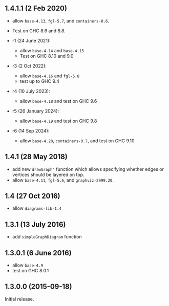 1.4.1.1 (2 Feb 2020)
--------------------

- allow `base-4.13`, `fgl-5.7`, and `containers-0.6`.
- Test on GHC 8.6 and 8.8.

- r1 (24 June 2021):
    - allow `base-4.14` and `base-4.15`
    - Test on GHC 8.10 and 9.0
- r3 (2 Oct 2022):
    - allow `base-4.16` and `fgl-5.8`
    - test up to GHC 9.4
- r4 (10 July 2023):
    - allow `base-4.18` and test on GHC 9.6
- r5 (26 January 2024):
    - allow `base-4.19` and test on GHC 9.8
- r6 (14 Sep 2024):
    - allow `base-4.20`, `containers-0.7`, and test on GHC 9.10

1.4.1 (28 May 2018)
-------------------

- add new `drawGraph'` function which allows specifying whether edges
  or vertices should be layered on top.
- allow `base-4.11`, `fgl-5.6`, and `graphviz-2999.20`.

1.4 (27 Oct 2016)
-----------------

- allow `diagrams-lib-1.4`

1.3.1 (13 July 2016)
--------------------

- add `simpleGraphDiagram` function

1.3.0.1 (6 June 2016)
---------------------

- allow `base-4.9`
- test on GHC 8.0.1

1.3.0.0 (2015-09-18)
--------------------

Initial release.
